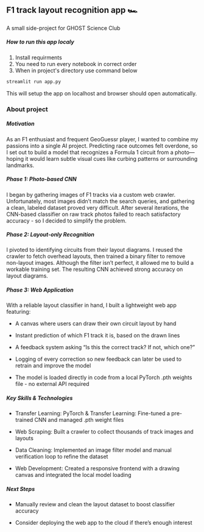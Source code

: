 ## F1 track layout recognition app 🏎️
A small side-project for GHOST Science Club

##### How to run this app localy
1. Install requirments
2. You need to run every notebook in correct order
3. When in project's directory use command below
```bash
streamlit run app.py
```

This will setup the app on localhost and browser should open automatically.

### About project

##### Motivation
As an F1 enthusiast and frequent GeoGuessr player, I wanted to combine my passions into a single AI project. Predicting race outcomes felt overdone, so I set out to build a model that recognizes a Formula 1 circuit from a photo—hoping it would learn subtle visual cues like curbing patterns or surrounding landmarks.

##### Phase 1: Photo-based CNN
I began by gathering images of F1 tracks via a custom web crawler. Unfortunately, most images didn’t match the search queries, and gathering a clean, labeled dataset proved very difficult. After several iterations, the CNN-based classifier on raw track photos failed to reach satisfactory accuracy - so I decided to simplify the problem.

##### Phase 2: Layout-only Recognition
I pivoted to identifying circuits from their layout diagrams. I reused the crawler to fetch overhead layouts, then trained a binary filter to remove non-layout images. Although the filter isn’t perfect, it allowed me to build a workable training set. The resulting CNN achieved strong accuracy on layout diagrams.

##### Phase 3: Web Application
With a reliable layout classifier in hand, I built a lightweight web app featuring:

- A canvas where users can draw their own circuit layout by hand

- Instant prediction of which F1 track it is, based on the drawn lines

- A feedback system asking “Is this the correct track? If not, which one?”

- Logging of every correction so new feedback can later be used to retrain and improve the model

- The model is loaded directly in code from a local PyTorch .pth weights file - no external API required

##### Key Skills & Technologies

- Transfer Learning: PyTorch & Transfer Learning: Fine-tuned a pre-trained CNN and managed .pth weight files

- Web Scraping: Built a crawler to collect thousands of track images and layouts

- Data Cleaning: Implemented an image filter model and manual verification loop to refine the dataset

- Web Development: Created a responsive frontend with a drawing canvas and integrated the local model loading

##### Next Steps

- Manually review and clean the layout dataset to boost classifier accuracy

- Consider deploying the web app to the cloud if there’s enough interest
